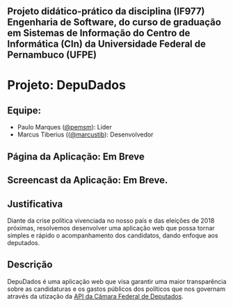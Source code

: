 ## Projeto didático-prático da disciplina (IF977) Engenharia de Software, do curso de graduação em Sistemas de Informação do Centro de Informática (CIn) da Universidade Federal de Pernambuco (UFPE)

# Projeto: DepuDados
## Equipe:
- Paulo Marques ([@pemsm](https://github.com/pemsm)): Líder
- Marcus Tiberius (([@marcustib](https://github.com/marcustib)): Desenvolvedor

## Página da Aplicação: Em Breve
## Screencast da Aplicação: Em Breve.

## Justificativa
Diante da crise política vivenciada no nosso país e das eleições de 2018 próximas, resolvemos desenvolver uma aplicação web que possa tornar simples e rápido o acompanhamento dos candidatos, dando enfoque aos deputados.

## Descrição
DepuDados é uma aplicação web que visa garantir uma maior transparência sobre as candidaturas e os gastos públicos dos políticos que nos governam através da utização da [API da Câmara Federal de Deputados](https://dadosabertos.camara.leg.br/).
